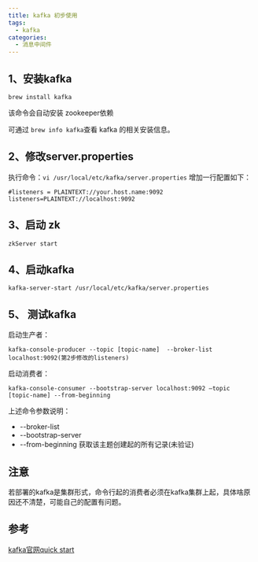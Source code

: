 ```yaml
---
title: kafka 初步使用
tags: 
  - kafka
categories:
  - 消息中间件
---
```




## 1、安装kafka

```
brew install kafka
```

该命令会自动安装 zookeeper依赖

可通过 `brew info kafka`查看 kafka 的相关安装信息。

## 2、修改server.properties 

执行命令：`vi /usr/local/etc/kafka/server.properties`
增加一行配置如下：

```
#listeners = PLAINTEXT://your.host.name:9092
listeners=PLAINTEXT://localhost:9092
```

## 3、启动 zk

```
zkServer start
```

## 4、启动kafka

```
kafka-server-start /usr/local/etc/kafka/server.properties
```

## 5、 测试kafka

启动生产者：

```
kafka-console-producer --topic [topic-name]  --broker-list localhost:9092(第2步修改的listeners)
```

启动消费者：

```
kafka-console-consumer --bootstrap-server localhost:9092 —topic [topic-name] --from-beginning
```

上述命令参数说明：

- --broker-list 
- --bootstrap-server 
- --from-beginning 获取该主题创建起的所有记录(未验证)

## 注意

若部署的kafka是集群形式，命令行起的消费者必须在kafka集群上起，具体啥原因还不清楚，可能自己的配置有问题。

## 参考

[kafka官网quick start](https://kafka.apache.org/quickstart)